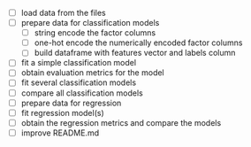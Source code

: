 - [ ] load data from the files
- [ ] prepare data for classification models
    - [ ] string encode the factor columns
    - [ ] one-hot encode the numerically encoded factor columns
    - [ ] build dataframe with features vector and labels column
- [ ] fit a simple classification model
- [ ] obtain evaluation metrics for the model
- [ ] fit several classification models
- [ ] compare all classification models
- [ ] prepare data for regression
- [ ] fit regression model(s)
- [ ] obtain the regression metrics and compare the models
- [ ]  improve README.md
